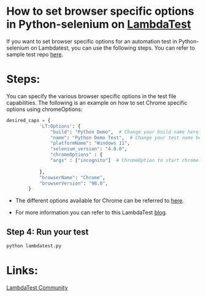# How to set browser specific options in Python-selenium on [LambdaTest](https://www.lambdatest.com/?utm_source=github&utm_medium=repo&utm_campaign=Python-selenium-browser-options)

If you want to set browser specific options for an automation test in Python-selenium on Lambdatest, you can use the following steps. You can refer to sample test repo [here](https://github.com/LambdaTest/python-selenium-sample).

# Steps:

You can specify the various browser specific options in the test file capabilities. The following is an example on how to set Chrome specific options using chromeOptions:

```python
desired_caps = {
            'LT:Options': {
                "build": "Python Demo",  # Change your build name here
                "name": "Python Demo Test",  # Change your test name here
                "platformName": "Windows 11",
                "selenium_version": "4.0.0",
                "chromeOptions" : {
                "args" : ["incognito"]  # ChromeOption to start chrome in incognito mode
                
            },
            "browserName": "Chrome",
            "browserVersion": "98.0",
        }

```

* The different options available for Chrome can be referred to [here](https://seleniumhq.github.io/selenium/docs/api/py/webdriver_chrome/selenium.webdriver.chrome.options.html).

* For more information you can refer to this LambdaTest [blog](https://www.lambdatest.com/blog/desired-capabilities-in-selenium-testing/?utm_source=github&utm_medium=repo&utm_campaign=Python-selenium-browser-options).


## Step 4: Run your test

```bash
python lambdatest.py
```

# Links:

[LambdaTest Community](http://community.lambdatest.com/)
